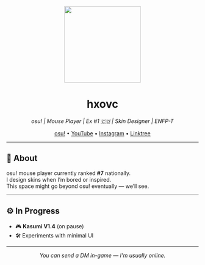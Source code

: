 <p align="center">
  <img src="https://hxovc.s-ul.eu/9M52FJyU" width="200"/>
</p>
<h1 align="center">hxovc</h1>
<p align="center"><i>osu! | Mouse Player | Ex #1 🇨🇴 | Skin Designer | ENFP-T</i></p>

<p align="center">
  <a href="https://osu.ppy.sh/users/hxovc">osu!</a> • 
  <a href="https://youtube.com/@hxovc">YouTube</a> • 
  <a href="https://instagram.com/hxovc_owo">Instagram</a> • 
  <a href="https://linktr.ee/hxovc">Linktree</a>
</p>

---

## 🧩 About

osu! mouse player currently ranked <strong>#7</strong> nationally.  
I design skins when I’m bored or inspired.  
This space might go beyond osu! eventually — we’ll see.

---

## ⚙️ In Progress

- 🎮 **Kasumi V1.4** (on pause)
- 🛠️ Experiments with minimal UI

---

<p align="center"><i>You can send a DM in-game — I'm usually online.</i></p>


<!--
**hxovc/hxovc** is a ✨ _special_ ✨ repository because its `README.md` (this file) appears on your GitHub profile.

Here are some ideas to get you started:

- 🔭 I’m currently working on ...
- 🌱 I’m currently learning ...
- 👯 I’m looking to collaborate on ...
- 🤔 I’m looking for help with ...
- 💬 Ask me about ...
- 📫 How to reach me: ...
- 😄 Pronouns: ...
- ⚡ Fun fact: ...
-->
